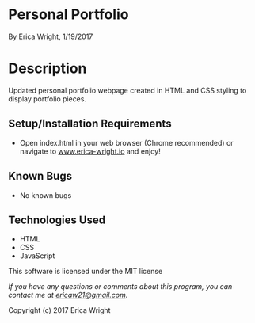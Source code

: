 # **Personal Portfolio**
By Erica Wright, 1/19/2017

# Description
Updated personal portfolio webpage created in HTML and CSS styling to display portfolio pieces.

## Setup/Installation Requirements
* Open index.html in your web browser (Chrome recommended) or navigate to www.erica-wright.io and enjoy!

## Known Bugs
* No known bugs

## Technologies Used
* HTML
* CSS
* JavaScript

This software is licensed under the MIT license

_If you have any questions or comments about this program, you can contact me at [ericaw21@gmail.com](mailto:ericaw21@gmail.com)._

Copyright (c) 2017 Erica Wright
